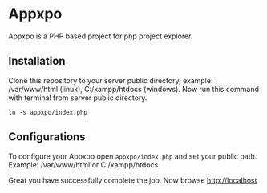 # Appxpo

Appxpo is a PHP based project for php project explorer. 


## Installation

Clone this repository to your server public directory, example: /var/www/html (linux), C:/xampp/htdocs (windows). Now run this command with terminal from server public directory.

```shell
ln -s appxpo/index.php
```

## Configurations

To configure your Appxpo open `appxpo/index.php` and set your public path. Example: /var/www/html or C:/xampp/htdocs

Great you have successfully complete the job. Now browse [http://localhost](http://localhost)